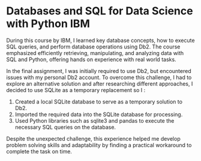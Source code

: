 # Databases and SQL for Data Science with Python IBM 
During this course by IBM, I learned key database concepts, how to execute SQL queries, and perform database operations using Db2. The course emphasized efficiently retrieving, manipulating, and analyzing data with SQL and Python, offering hands on experience with real world tasks.

In the final assignment, I was initially required to use Db2, but encountered issues with my personal Db2 account. To overcome this challenge, I had to explore an alternative solution and after researching different approaches, I decided to use SQLite as a temporary replacement so I :
1. Created a local SQLite database to serve as a temporary solution to Db2.
2. Imported the required data into the SQLite database for processing.
3. Used Python libraries such as sqlite3 and pandas to execute the necessary SQL queries on the database.

Despite the unexpected challenge, this experience helped me develop problem solving skills and adaptability by finding a practical workaround to complete the task on time.
